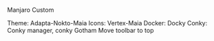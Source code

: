 Manjaro Custom

Theme: Adapta-Nokto-Maia
Icons: Vertex-Maia
Docker: Docky
Conky: Conky manager, conky Gotham
Move toolbar to top
